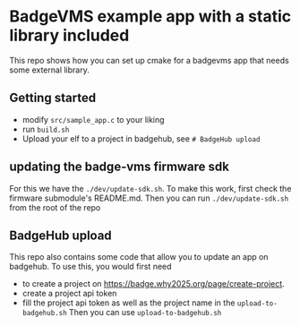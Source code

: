 # BadgeVMS example app with a static library included
This repo shows how you can set up cmake for a badgevms app that needs some external library.

## Getting started
- modify `src/sample_app.c` to your liking
- run `build.sh`
- Upload your elf to a project in badgehub, see `# BadgeHub upload`

## updating the badge-vms firmware sdk
For this we have the `./dev/update-sdk.sh`. 
To make this work, first check the firmware submodule's README.md.
Then you can run `./dev/update-sdk.sh` from the root of the repo

## BadgeHub upload
This repo also contains some code that allow you to update an app on badgehub.
To use this, you would first need
- to create a project on https://badge.why2025.org/page/create-project.
- create a project api token
- fill the project api token as well as the project name in the `upload-to-badgehub.sh`
Then you can use
`upload-to-badgehub.sh`
